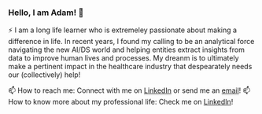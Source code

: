 ### Hello, I am Adam! 👋

⚡ I am a long life learner who is extremeley passionate about making a difference in life. In recent years, I found my calling to be an analytical force navigating the new AI/DS world and helping entities extract insights from data to improve human lives and processes. My dreanm is to ultimately make a pertinent impact in the healthcare industry that despearately needs our (collectively) help!

📫 How to reach me: Connect with me on [LinkedIn](https://www.linkedin.com/in/atefadamsaleh/) or send me an [email](mailto:atefadamsaleh@gmail.com)!
📫 How to know more about my professional life: Check me on [LinkedIn](https://www.linkedin.com/in/atefadamsaleh/)!

<!--
**aasaleh/aasaleh** is a ✨ _special_ ✨ repository because its `README.md` (this file) appears on your GitHub profile.

Here are some ideas to get you started:

- 🔭 I’m currently working on ...
- 🌱 I’m currently learning ...
- 👯 I’m looking to collaborate on ...
- 🤔 I’m looking for help with ...
- 💬 Ask me about ...
- 📫 How to reach me: ...
- 😄 Pronouns: ...
- ⚡ Fun fact: ...
-->
